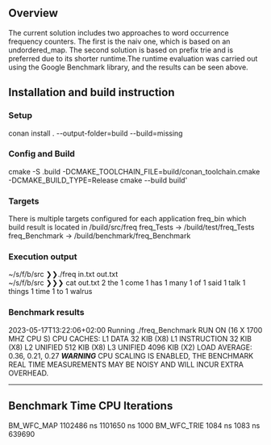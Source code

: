## Overview 
The current solution includes two approaches to word occurrence frequency counters. The first is the naiv one, which is based on an undordered_map.  The second solution is based on prefix trie and is preferred due to its shorter runtime.The runtime evaluation was carried out using the Google Benchmark library, and the results can be seen above.


## Installation and build instruction
### Setup
conan install . --output-folder=build --build=missing

### Config and Build 

cmake -S .build -DCMAKE_TOOLCHAIN_FILE=build/conan_toolchain.cmake -DCMAKE_BUILD_TYPE=Release
cmake --build build'

### Targets
There is multiple targets configured for each application
freq_bin which build result is located in  /build/src/freq
freq_Tests -> /build/test/freq_Tests
freq_Benchmark -> /build/benchmark/freq_Benchmark

### Execution output 

~/s/f/b/src ❯❯./freq in.txt out.txt                                                                                                                                                                                                     
~/s/f/b/src ❯❯❯ cat out.txt
2 the
1 come
1 has
1 many
1 of
1 said
1 talk
1 things
1 time
1 to 1 walrus 

### Benchmark results

2023-05-17T13:22:06+02:00 Running ./freq_Benchmark
RUN ON (16 X 1700 MHZ CPU S)
CPU CACHES:
  L1 DATA 32 KIB (X8)
  L1 INSTRUCTION 32 KIB (X8)
  L2 UNIFIED 512 KIB (X8)
  L3 UNIFIED 4096 KIB (X2)
LOAD AVERAGE: 0.36, 0.21, 0.27
***WARNING*** CPU SCALING IS ENABLED, THE BENCHMARK REAL TIME MEASUREMENTS MAY BE NOISY AND WILL INCUR EXTRA OVERHEAD.

------------------------------------------------------
Benchmark            Time             CPU   Iterations
------------------------------------------------------
BM_WFC_MAP     1102486 ns      1101650 ns         1000
BM_WFC_TRIE       1084 ns         1083 ns       639690


